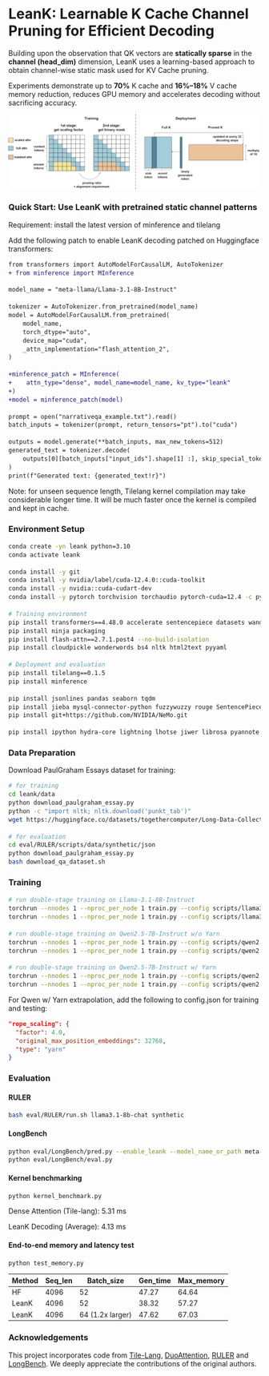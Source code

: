 # LeanK: Learnable K Cache Channel Pruning for Efficient Decoding

Building upon the observation that QK vectors are **statically sparse** in the **channel (head_dim)** dimension, LeanK uses a learning-based approach to obtain channel-wise static mask used for KV Cache pruning. 

Experiments demonstrate up to **70%** K cache and **16%–18%** V cache memory reduction, reduces GPU memory and accelerates decoding without sacrificing accuracy.

<p align="center">
  <img src="./assets/leank_method.png"=width="700">
</p>


### Quick Start: Use LeanK with pretrained static channel patterns

Requirement: install the latest version of minference and tilelang

Add the following patch to enable LeanK decoding patched on Huggingface transformers: 

```diff
from transformers import AutoModelForCausalLM, AutoTokenizer
+ from minference import MInference

model_name = "meta-llama/Llama-3.1-8B-Instruct"

tokenizer = AutoTokenizer.from_pretrained(model_name)
model = AutoModelForCausalLM.from_pretrained(
    model_name,
    torch_dtype="auto",
    device_map="cuda",
    _attn_implementation="flash_attention_2",
)

+minference_patch = MInference(
+    attn_type="dense", model_name=model_name, kv_type="leank"
+)
+model = minference_patch(model)

prompt = open("narrativeqa_example.txt").read()
batch_inputs = tokenizer(prompt, return_tensors="pt").to("cuda")

outputs = model.generate(**batch_inputs, max_new_tokens=512)
generated_text = tokenizer.decode(
    outputs[0][batch_inputs["input_ids"].shape[1] :], skip_special_tokens=True
)
print(f"Generated text: {generated_text!r}")
```

Note: for unseen sequence length, Tilelang kernel compilation may take considerable longer time. It will be much faster once the kernel is compiled and kept in cache. 

### Environment Setup

```bash
conda create -yn leank python=3.10
conda activate leank

conda install -y git
conda install -y nvidia/label/cuda-12.4.0::cuda-toolkit
conda install -y nvidia::cuda-cudart-dev
conda install -y pytorch torchvision torchaudio pytorch-cuda=12.4 -c pytorch -c nvidia

# Training environment
pip install transformers==4.48.0 accelerate sentencepiece datasets wandb zstandard matplotlib huggingface_hub==0.25.2
pip install ninja packaging
pip install flash-attn==2.7.1.post4 --no-build-isolation
pip install cloudpickle wonderwords bs4 nltk html2text pyyaml

# Deployment and evaluation
pip install tilelang==0.1.5
pip install minference

pip install jsonlines pandas seaborn tqdm 
pip install jieba mysql-connector-python fuzzywuzzy rouge SentencePiece 
pip install git+https://github.com/NVIDIA/NeMo.git 

pip install ipython hydra-core lightning lhotse jiwer librosa pyannote.core pyannote-core webdataset editdistance pyannote.metrics tenacity 
```


### Data Preparation
Download PaulGraham Essays dataset for training:

```bash
# for training
cd leank/data
python download_paulgraham_essay.py 
python -c "import nltk; nltk.download('punkt_tab')"
wget https://huggingface.co/datasets/togethercomputer/Long-Data-Collections/resolve/main/fine-tune/booksum.jsonl.zst

# for evaluation
cd eval/RULER/scripts/data/synthetic/json 
python download_paulgraham_essay.py 
bash download_qa_dataset.sh 
```

### Training

```bash
# run double-stage training on Llama-3.1-8B-Instruct
torchrun --nnodes 1 --nproc_per_node 1 train.py --config scripts/llama3.1-8b.yaml
torchrun --nnodes 1 --nproc_per_node 1 train.py --config scripts/llama3.1-8b.yaml --stage2 

# run double-stage training on Qwen2.5-7B-Instruct w/o Yarn
torchrun --nnodes 1 --nproc_per_node 1 train.py --config scripts/qwen2.5-7b.yaml
torchrun --nnodes 1 --nproc_per_node 1 train.py --config scripts/qwen2.5-7b.yaml --stage2 

# run double-stage training on Qwen2.5-7B-Instruct w/ Yarn
torchrun --nnodes 1 --nproc_per_node 1 train.py --config scripts/qwen2.5-7b-yarn.yaml
torchrun --nnodes 1 --nproc_per_node 1 train.py --config scripts/qwen2.5-7b-yarn.yaml --stage2 
```

For Qwen w/ Yarn extrapolation, add the following to config.json for training and testing: 

```json
"rope_scaling": {
  "factor": 4.0,
  "original_max_position_embeddings": 32768,
  "type": "yarn"
}
```

### Evaluation

#### RULER

```bash
bash eval/RULER/run.sh llama3.1-8b-chat synthetic
```

#### LongBench

```bash
python eval/LongBench/pred.py --enable_leank --model_name_or_path meta-llama/Meta-Llama-3.1-8B-Instruct
python eval/LongBench/eval.py
```

#### Kernel benchmarking

```bash
python kernel_benchmark.py
```

Dense Attention (Tile-lang): 5.31 ms

LeanK Decoding (Average): 4.13 ms

#### End-to-end memory and latency test

```bash
python test_memory.py
```

| Method | Seq_len | Batch_size | Gen_time | Max_memory |
| --- | --- | --- | --- | --- |
| HF | 4096 | 52 | 47.27 | 64.64 |
| LeanK | 4096 | 52 | 38.32 | 57.27 |
| LeanK | 4096 | 64 (1.2x larger) | 47.62 | 67.03 |

### Acknowledgements

This project incorporates code from [Tile-Lang](https://github.com/tile-ai/tilelang), [DuoAttention](https://github.com/mit-han-lab/duo-attention), [RULER](https://github.com/NVIDIA/RULER) and [LongBench](https://github.com/THUDM/LongBench). We deeply appreciate the contributions of the original authors.

